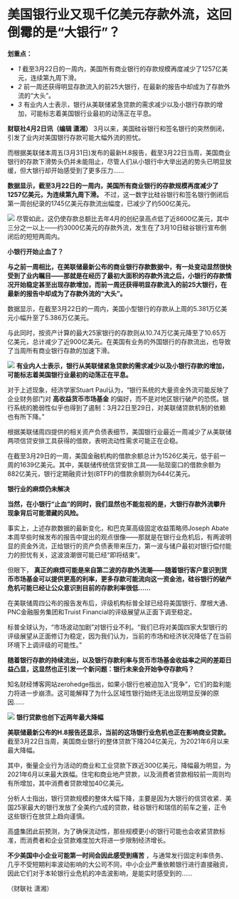 # 美国银行业又现千亿美元存款外流，这回倒霉的是“大银行”？

**划重点：**

  * _1_ 截至3月22日的一周内，美国所有商业银行的存款规模再度减少了1257亿美元，连续第九周下滑。
  * _2_ 前一周还获得明显存款流入的前25大银行，在最新的报告中却成为了存款外流的“大头”。
  * _3_ 有业内人士表示，银行从美联储紧急贷款的需求减少以及小银行存款的增加，可能标志着美国银行业最初的动荡正在平息。

**财联社4月2日讯（编辑 潇湘）** 3月以来，美国硅谷银行和签名银行的突然倒闭，引发了业内对美国银行存款可能大幅外流的担忧。

而根据美联储本周五(3月31日)发布的最新H.8报告，截至3月22日当周，美国商业银行的存款下滑势头仍并未能阻止，尽管人们从小银行中大举出逃的势头已明显放缓，但大银行却开始感受到了更多压力……

**数据显示，截至3月22日的一周内，美国所有商业银行的存款规模再度减少了1257亿美元，为连续第九周下滑。**
不过，这一数字比硅谷银行和签名银行倒闭后第一周创纪录的1745亿美元存款流出幅度，已减少了约500亿美元。

![](https://inews.gtimg.com/news_bt/OxT6Ilg_iqfXk3BD3l-slD5KAZ3Q1x2UR6NWVdpGO2ePcAA/1000)
尽管如此，这仍使存款总额比去年4月的创纪录高点低了近8600亿美元，其中三分之一以上——约3000亿美元的存款外流，发生在了3月10日硅谷银行宣布倒闭后的短短两周内。

**小银行开始止血了？**

**与之前一周相比，在美联储最新公布的商业银行存款数据中，有一处变动显然很快受到了业内瞩目——那就是在经历了最初大面积的存款外流之后，小银行的存款情况开始稳定甚至出现存款增加，而前一周还获得明显存款流入的前25大银行，在最新的报告中却成为了存款外流的“大头”。**

数据显示，在截至3月22日的一周内，美国小型银行的存款从上周的5.381万亿美元小幅升至了5.386万亿美元。

与此同时，按资产计算的最大25家银行的存款则从10.74万亿美元降至了10.65万亿美元，总计减少了近900亿美元。在美国有业务的外国银行的存款流出，也导致了当周所有商业银行存款的加速下滑。

![](https://inews.gtimg.com/news_bt/OyL1grdDsalJZX5ePzN1B24hNVJk_WfaqCLQG6kijikhsAA/1000)
**有业内人士表示，银行从美联储紧急贷款的需求减少以及小银行存款的增加，可能标志着美国银行业最初的动荡正在平息。**

对于上述现象，经济学家Stuart Paul认为，“银行系统的大量资金外流可能反映了企业财务部门对 **高收益货币市场基金**
的偏好，而不是对地区银行破产的恐慌。银行系统的脆弱性似乎也得到了遏制：3月22日至29日，对美联储贷款机制的依赖也有所下降。”

根据美联储周四提供的相关资产负债表细节，美国银行业最近一周减少了从美联储两项信贷安排工具获得的借款，表明流动性需求可能正在企稳。

在截至3月29日的一周，美国金融机构的借款余额总计为1526亿美元，低于前一周的1639亿美元。其中，美联储传统信贷安排工具——贴现窗口的借款余额为882亿美元，银行定期融资计划(BTFP)的借款余额则为644亿美元。

**银行业的麻烦仍未解决**

**当然，在小银行“止血”的同时，我们显然也不能忽视的是，大银行存款外流攀升现象背后可能潜藏的风险。**

事实上，上述存款数据的最新变化，和巴克莱高级固定收益策略师Joseph
Abate本周早些时候发布的报告中提出的观点很像——那就是在银行业危机后，有两波明显的资金外流，正给银行的资产负债表带来压力，第一波与储户最初对银行偿付能力的担忧有关，这波浪潮很可能已经“即将结束”。

但眼下，
**真正的麻烦可能是来自第二波的存款外流潮——随着银行客户意识到货币市场基金可以提供更高的利率，更多存款可能流向这一资金池，硅谷银行的破产危机可能已经让公众意识到目前的存款利率很低……**

在美联储周四公布的报告发布后，评级机构标普全球已经将美国银行、摩根大通、PNC金融服务集团和Truist Financial的评级展望从正面下调至稳定。

标普全球认为，“市场波动加剧”对银行业不利。“我们已将对美国四家大型银行的评级展望从正面修订为稳定，因为我们认为，当前的市场和经济状况降低了在当前环境下上调评级的可能性。”

**随着银行存款的持续流出，以及银行存款利率与货币市场基金收益率之间的差距日益凸显，这显然也正引发一个新问题：银行未来会开始争夺存款吗？**

知名财经博客网站zerohedge指出，如果小银行也被迫加入“竞争”，它们的盈利能力将进一步崩溃。这可能解释了为什么区域性银行始终无法出现明显反弹的原因......

![](https://inews.gtimg.com/news_bt/OrfQwKqFLXIMkRD6GndrRKNXrMh4KBkUWiTBQOsoZrJnUAA/1000)
**银行贷款也创下近两年最大降幅**

**美联储最新公布的H.8报告还显示，当前的这场银行业危机也正在影响商业贷款。**
截至3月22日当周，美国商业银行的整体贷款下降204亿美元，为2021年6月以来最大降幅。

其中，衡量企业行为活动的商业和工业贷款下跌近300亿美元，降幅最为明显，为2021年6月以来最大跌幅。住宅和商业地产贷款，以及消费者贷款相较前一周则均有所增加，其中消费者贷款增加40亿美元。

分析人士指出，银行贷款规模的整体大幅下降，主要是因为大银行的信贷收紧．美国25家最大的银行发放了全美约六成的贷款，硅谷银行和瑞信的前车之鉴，正令这些银行在放贷上趋向谨慎。

高盛集团此前预测，为了确保流动性，那些规模更小的银行可能也会收紧贷款标准，而消费者和企业贷款难度加大将进一步限制经济增长。

**不少美国中小企业可能第一时间会因此感受到痛苦**
，与通常发行固定利率债务、几乎不受短期利率波动影响的大公司不同，中小企业严重依赖银行进行直接融资，因此它们对于本轮银行业危机的冲击波影响，是能实时感受到的……

（财联社 潇湘）

